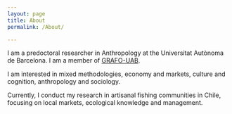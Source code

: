 ```yaml
---
layout: page
title: About
permalink: /About/

---
```


I am a predoctoral researcher in Anthropology at the Universitat Autònoma de Barcelona. I am a member of [GRAFO-UAB](https://webs.uab.cat/grafo/).

I am interested in mixed methodologies, economy and markets, culture and cognition, anthropology and sociology.

Currently, I conduct my research in artisanal fishing communities in Chile, focusing on local markets, ecological knowledge and management. 